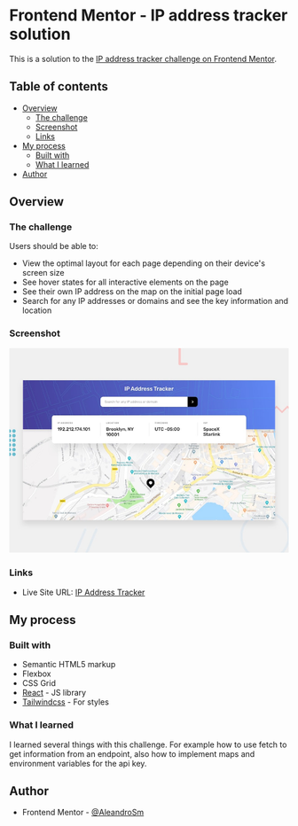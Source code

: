 # Frontend Mentor - IP address tracker solution

This is a solution to the [IP address tracker challenge on Frontend Mentor](https://www.frontendmentor.io/challenges/ip-address-tracker-I8-0yYAH0).

## Table of contents

- [Overview](#overview)
  - [The challenge](#the-challenge)
  - [Screenshot](#screenshot)
  - [Links](#links)
- [My process](#my-process)
  - [Built with](#built-with)
  - [What I learned](#what-i-learned)
- [Author](#author)

## Overview

### The challenge

Users should be able to:

- View the optimal layout for each page depending on their device's screen size
- See hover states for all interactive elements on the page
- See their own IP address on the map on the initial page load
- Search for any IP addresses or domains and see the key information and location

### Screenshot

![](./design/desktop-preview.jpg)


### Links

- Live Site URL: [IP Address Tracker](https://ip-tracker-address-rouge.vercel.app/)

## My process

### Built with

- Semantic HTML5 markup
- Flexbox
- CSS Grid
- [React](https://reactjs.org/) - JS library
- [Tailwindcss](https://tailwindcss.com/) - For styles


### What I learned

I learned several things with this challenge. For example how to use fetch to get information from an endpoint, also how to implement maps and environment variables for the api key.   


## Author

- Frontend Mentor - [@AleandroSm](https://www.frontendmentor.io/profile/AleandroSm)
